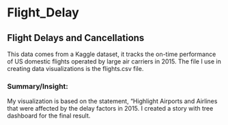 # Flight_Delay
## Flight Delays and Cancellations
This data comes from a Kaggle dataset, it tracks the on-time performance of US domestic flights operated by large air carriers in 2015.
The file I use in creating data visualizations is the flights.csv file.

### Summary/Insight:
My visualization is based on the statement, “Highlight Airports and Airlines that were affected by the delay factors in 2015.
I created a story with tree dashboard for the final result.

